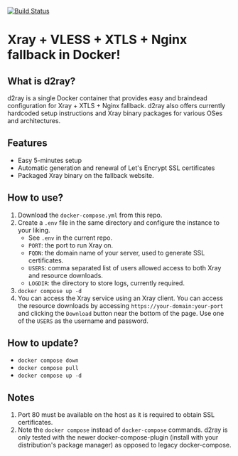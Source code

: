 [![Build Status](https://ci.quacker.org/api/badges/d/d2ray/status.svg)](https://ci.quacker.org/d/d2ray)
# Xray + VLESS + XTLS + Nginx fallback in Docker!
## What is d2ray?
d2ray is a single Docker container that provides easy and braindead configuration for Xray + XTLS + Nginx fallback. d2ray also offers currently hardcoded setup instructions and Xray binary packages for various OSes and architectures.

## Features
- Easy 5-minutes setup
- Automatic generation and renewal of Let's Encrypt SSL certificates
- Packaged Xray binary on the fallback website.

## How to use?
1. Download the `docker-compose.yml` from this repo.
2. Create a `.env` file in the same directory and configure the instance to your liking.
    - See `.env` in the current repo.
    - `PORT`: the port to run Xray on.
    - `FQDN`: the domain name of your server, used to generate SSL certificates.
    - `USERS`: comma separated list of users allowed access to both Xray and resource downloads.
    - `LOGDIR`: the directory to store logs, currently required.
3. `docker compose up -d`
4. You can access the Xray service using an Xray client. You can access the resource downloads by accessing `https://your-domain:your-port` and clicking the `Download` button near the bottom of the page. Use one of the `USERS` as the username and password.

## How to update?
- `docker compose down`
- `docker compose pull`
- `docker compose up -d`

## Notes
1. Port 80 must be available on the host as it is required to obtain SSL certificates.
2. Note the `docker compose` instead of `docker-compose` commands. d2ray is only tested with the newer docker-compose-plugin (install with your distribution's package manager) as opposed to legacy docker-compose.